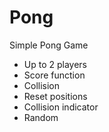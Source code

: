 # Pong

Simple Pong Game

- Up to 2 players
- Score function
- Collision
- Reset positions
- Collision indicator
- Random
